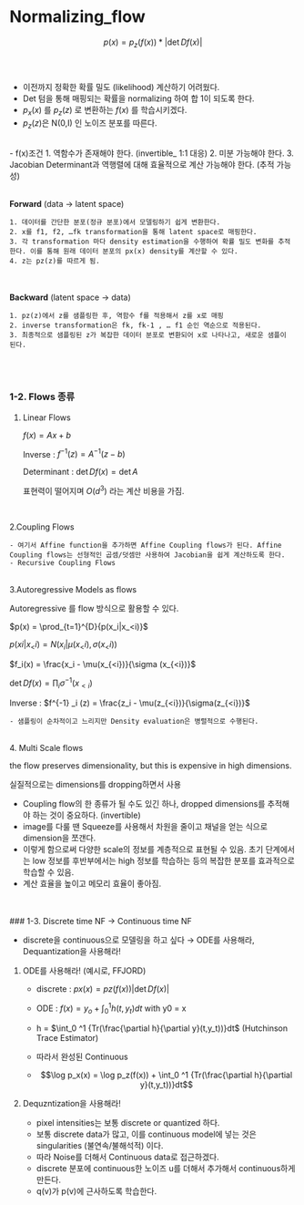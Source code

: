 # Normalizing_flow


$$p(x)=p_{z}(f(x))*|\det Df(x)|$$
 <br> 
  <br> 
- 이전까지 정확한 확률 밀도 (likelihood) 계산하기 어려웠다.
- Det 텀을 통해 매핑되는 확률을 normalizing 하여 합 1이 되도록 한다.
- $p_x(x)$ 를  $p_z(z)$ 로 변환하는 $f(x)$ 를 학습시키겠다.
- $p_z(z)$은 N(0,I) 인 노이즈 분포를 따른다.
<br> 
- f(x)조건
    1. 역함수가 존재해야 한다. (invertible_ 1:1 대응)
    2. 미분 가능해야 한다.
    3. Jacobian Determinant과 역행렬에 대해 효율적으로 계산 가능해야 한다. (추적 가능성)
 <br> 
 <br> 
 
  **Forward** (data → latent space)

    1. 데이터를 간단한 분포(정규 분포)에서 모델링하기 쉽게 변환한다. 
    2. x를 f1, f2, …fk transformation을 통해 latent space로 매핑한다.
    3. 각 transformation 마다 density estimation을 수행하여 확률 밀도 변화를 추적한다. 이를 통해 원래 데이터 분포의 px(x) density를 계산할 수 있다.
    4. z는 pz(z)를 따르게 됨.
 
   <br>  <br> 
    **Backward** (latent space → data)
    
    1. pz(z)에서 z를 샘플링한 후, 역함수 f를 적용해서 z를 x로 매핑
    2. inverse transformation은 fk, fk-1 , … f1 순인 역순으로 적용된다.
    3. 최종적으로 샘플링된 z가 복잡한 데이터 분포로 변환되어 x로 나타나고, 새로운 샘플이 된다.
<br>
<br>

### 1-2. Flows 종류

1. Linear Flows
    
    $f(x) = Ax +b$
    
    Inverse : $f^{-1}(z) = A^{-1}(z-b)$
    
    Determinant : $\det Df(x) = \det A$
    
    표현력이 떨어지며 $O(d^3)$ 라는 계산 비용을 가짐.
<br>

2.Coupling Flows
    

    
    - 여기서 Affine function을 추가하면 Affine Coupling flows가 된다. Affine Coupling flows는 선형적인 곱셈/덧셈만 사용하여 Jacobian을 쉽게 계산하도록 한다.
    - Recursive Coupling Flows
        

<br>     
3.Autoregressive Models as flows
    
  Autoregressive 를 flow 방식으로 활용할 수 있다.
  
  $p(x) = \prod_{t=1}^{D}{p(x_i|x_<i)}$
  
  $p(xi|x_<i) = N(x_i | \mu (x_<i), \sigma (x_<i))$
  
  $f_i(x) = \frac{x_i - \mu(x_{<i})}{\sigma (x_{<i})}$
  
  $\det Df(x) = \prod_i \sigma ^{-1}(x_{<i})$
  
  Inverse : $f^{-1} _i (z) = \frac{z_i - \mu(z_{<i})}{\sigma(z_{<i})}$
    
    - 샘플링이 순차적이고 느리지만 Density evaluation은 병렬적으로 수행된다.
<br>
4. Multi Scale flows
    
  the flow preserves dimensionality, but this is expensive in high dimensions.
  
  실질적으로는 dimensions를 dropping하면서 사용
  
  - Coupling flow의 한 종류가 될 수도 있긴 하나, dropped dimensions를 추적해야 하는 것이 중요하다. (invertible)
  - image를 다룰 땐 Squeeze를 사용해서 차원을 줄이고 채널을 얻는 식으로 dimension을 쪼갠다.
  - 이렇게 함으로써 다양한 scale의 정보를 계층적으로 표현될 수 있음. 초기 단계에서는 low 정보를 후반부에서는 high 정보를 학습하는 등의 복잡한 분포를 효과적으로 학습할 수 있음.
  - 계산 효율을 높이고 메모리 효율이 좋아짐.
<br>
<br>
### 1-3. Discrete time NF → Continuous time NF

- discrete을 continuous으로 모델링을 하고 싶다 → ODE를 사용해라, Dequantization을 사용해라!

1. ODE를 사용해라! (예시로, FFJORD)
    
    - discrete : $px(x) = pz(f(x))|\det Df(x)|$
    
    - ODE : $f(x) = y_o + \int _0 ^1 {h(t, y_t)}dt \text { with y0 = x}$
    
    - h = $\int_0 ^1 {Tr(\frac{\partial h}{\partial y}(t,y_t))}dt$ (Hutchinson Trace Estimator)
    
    - 따라서 완성된 Continuous 
    
    - $$\log p_x(x) = \log p_z(f(x)) + \int_0 ^1 {Tr(\frac{\partial h}{\partial y}(t,y_t))}dt$$
    

2. Dequzntization을 사용해라!
    - pixel intensities는 보통 discrete or quantized 하다.
    - 보통 discrete data가 많고, 이를 continuous model에 넣는 것은 singularities (불연속/불해석적) 이다.
    - 따라 Noise를 더해서 Continuous data로 접근하겠다.
    - discrete 분포에 continuous한 노이즈 u를 더해서 추가해서 continuous하게 만든다.
    - q(v)가 p(v)에 근사하도록 학습한다.
